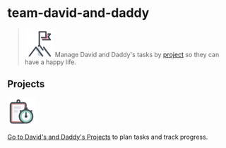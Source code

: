 # team-david-and-daddy

> ![team-mission][1] Manage David and Daddy's tasks by [project][3] so they can have a happy life.

## Projects

[![task-planning][2]][3]

[Go to David's and Daddy's Projects][3] to plan tasks and track progress.

[1]: .github/assets/img/icons8-mission-64.png
[2]: .github/assets/img/icons8-task-planning-64.png
[3]: https://github.com/gregswindle/team-david-and-daddy/projects
